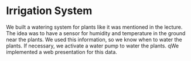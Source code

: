 # Irrigation System

We built a watering system for plants like it was mentioned in the lecture.
The idea was to have a sensor for humidity and temperature in the ground near the plants.
We used this information, so we know when to water the plants.
If necessary, we activate a water pump to water the plants.
qWe implemented a web presentation for this data.
